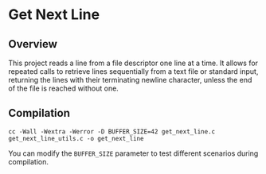 <!DOCTYPE html>
<html lang="pt-BR">
<head>
    <meta charset="UTF-8">
    <meta name="viewport" content="width=device-width, initial-scale=1.0">
</head>
<body>

<h1>Get Next Line</h1>

<h2>Overview</h2>
<p>
    This project reads a line from a file descriptor one line at a time. 
    It allows for repeated calls to retrieve lines sequentially from a text file or standard input, 
    returning the lines with their terminating newline character, unless the end of the file is reached without one.
</p>
<h2 ">Compilation</h2>
<pre><code>cc -Wall -Wextra -Werror -D BUFFER_SIZE=42 get_next_line.c get_next_line_utils.c -o get_next_line</code></pre>
<p>You can modify the <code>BUFFER_SIZE</code> parameter to test different scenarios during compilation.</p>
